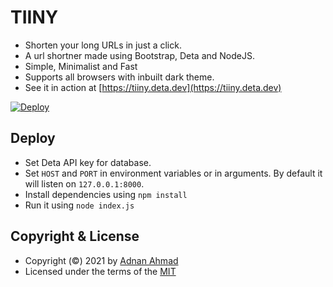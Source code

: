# TIINY
- Shorten your long URLs in just a click.
- A url shortner made using Bootstrap, Deta and NodeJS.
- Simple, Minimalist and Fast
- Supports all browsers with inbuilt dark theme.
- See it in action at [https://tiiny.deta.dev](https://tiiny.deta.dev)


[![Deploy](https://button.deta.dev/1/svg)](https://go.deta.dev/deploy?repo=https://github.com/Rishi09090909-git/vdiskm)

## Deploy
- Set Deta API key for database.
- Set `HOST` and `PORT` in environment variables or in arguments. By default it will listen on `127.0.0.1:8000`.
- Install dependencies using `npm install`
- Run it using `node index.js`

## Copyright & License
- Copyright (©) 2021 by [Adnan Ahmad](https://github.com/viperadnan-git)
- Licensed under the terms of the [MIT](./LICENSE)
